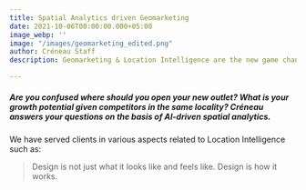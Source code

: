 ```yaml
---
title: Spatial Analytics driven Geomarketing
date: 2021-10-06T00:00:00.000+05:00
image_webp: ''
image: "/images/geomarketing_edited.png"
author: Créneau Staff
description: Geomarketing & Location Intelligence are the new game changers in business.

---
```

##### Are you confused where should you open your new outlet? What is your growth potential given competitors in the same locality? Créneau answers your questions on the basis of AI-driven spatial analytics.

We have served clients in various aspects related to Location Intelligence such as:


> Design is not just what it looks like and feels like. Design is how it works.
